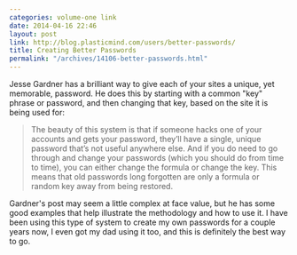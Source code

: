 ```yaml
---
categories: volume-one link
date: 2014-04-16 22:46
layout: post
link: http://blog.plasticmind.com/users/better-passwords/
title: Creating Better Passwords
permalink: "/archives/14106-better-passwords.html"
---
```



Jesse Gardner has a brilliant way to give each of your sites a unique, yet memorable, password. He does this by starting with a common "key" phrase or password, and then changing that key, based on the site it is being used for: 

> The beauty of this system is that if someone hacks one of your accounts and gets your password, they’ll have a single, unique password that’s not useful anywhere else. And if you do need to go through and change your passwords (which you should do from time to time), you can either change the formula or change the key. This means that old passwords long forgotten are only a formula or random key away from being restored.

Gardner's post may seem a little complex at face value, but he has some good examples that help illustrate the methodology and how to use it. I have been using this type of system to create my own passwords for a couple years now, I even got my dad using it too, and this is definitely the best way to go. 
